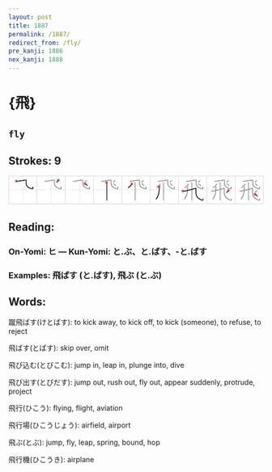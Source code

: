 ```yaml
---
layout: post
title: 1887
permalink: /1887/
redirect_from: /fly/
pre_kanji: 1886
nex_kanji: 1888
---
```


# {飛}

## `fly`

## Strokes: 9

<div class="stroke"><img src="../images/E9A39B.png" /></div>

## Reading:

### On-Yomi: ヒ &mdash; Kun-Yomi: と.ぶ、と.ばす、-と.ばす

### Examples: 飛ばす (と.ばす), 飛ぶ (と.ぶ)

## Words:

蹴飛ばす(けとばす): to kick away, to kick off, to kick (someone), to refuse, to reject

飛ばす(とばす): skip over, omit

飛び込む(とびこむ): jump in, leap in, plunge into, dive

飛び出す(とびだす): jump out, rush out, fly out, appear suddenly, protrude, project

飛行(ひこう): flying, flight, aviation

飛行場(ひこうじょう): airfield, airport

飛ぶ(とぶ): jump, fly, leap, spring, bound, hop

飛行機(ひこうき): airplane
